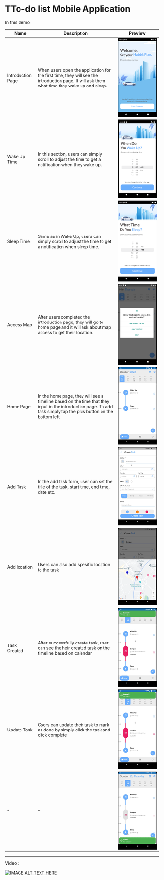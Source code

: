 # TTo-do list Mobile Application

In this demo 

| Name    | Description                                | Preview                       |
| ------- | ------------------------------------------ | ----------------------------- |
| Introduction Page | When users open the application for the first time, they will see the introduction page. It will ask them what time they wake up and sleep. | ![alt text](./doc/get-start.png) |
| Wake Up Time | In this section, users can simply scroll to adjust the time to get a notification when they wake up. | ![alt text](./doc/wake-up.png) |
| Sleep Time | Same as in Wake Up, users can simply scroll to adjust the time to get a notification when sleep time. | ![alt text](./doc/sleep.png) |
| Access Map | After users completed the introduction page, they will go to home page and it will ask about map access to get their location. | ![alt text](./doc/map-access.png) |
| Home Page | In the home page, they will see a timeline based on the time that they input in the introduction page. To add task simply tap the plus button on the bottom left| ![alt text](./doc/home.png) |
| Add Task | In the add task form, user can set the title of the task, start time, end time, date etc. | ![alt text](./doc/add-task-form.png) |
| Add location | Users can also add spesific location to the task | ![alt text](./doc/add-loc.png) |
| Task Created | After successfully create task, user can see the heir created task on the timeline based on calendar | ![alt text](./doc/task-created.png) |
| Update Task | Csers can update their task to mark as done by simply click the task and click complete | ![alt text](./doc/task-created.png) |
| ^      | ^        | ![alt text](./doc/complete.png) |


---

Video :

[![IMAGE ALT TEXT HERE](https://img.youtube.com/vi/X61UqD_2ywQ/0.jpg)](https://www.youtube.com/watch?v=X61UqD_2ywQ)
